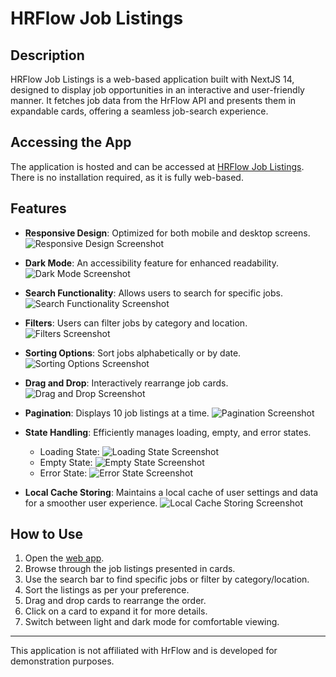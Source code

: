 # HRFlow Job Listings

## Description

HRFlow Job Listings is a web-based application built with NextJS 14, designed to display job opportunities in an interactive and user-friendly manner. It fetches job data from the HrFlow API and presents them in expandable cards, offering a seamless job-search experience.

## Accessing the App

The application is hosted and can be accessed at [HRFlow Job Listings](https://hrflow-test-front.vercel.app/). There is no installation required, as it is fully web-based.

## Features

- **Responsive Design**: Optimized for both mobile and desktop screens.
  ![Responsive Design Screenshot](Assets/images/screenshots/expand.png)

- **Dark Mode**: An accessibility feature for enhanced readability.
  ![Dark Mode Screenshot](Assets/images/screenshots/sorting.png)

- **Search Functionality**: Allows users to search for specific jobs.
  ![Search Functionality Screenshot](Assets/images/screenshots/search.png)

- **Filters**: Users can filter jobs by category and location.
  ![Filters Screenshot](Assets/images/screenshots/filtering.png)

- **Sorting Options**: Sort jobs alphabetically or by date.
  ![Sorting Options Screenshot](Assets/images/screenshots/sorting.png)

- **Drag and Drop**: Interactively rearrange job cards.
  ![Drag and Drop Screenshot](Assets/images/screenshots/sorting.png)

- **Pagination**: Displays 10 job listings at a time.
  ![Pagination Screenshot](Assets/images/screenshots/filtering.png)

- **State Handling**: Efficiently manages loading, empty, and error states.
  - Loading State: ![Loading State Screenshot](Assets/images/screenshots/loading.png)
  - Empty State: ![Empty State Screenshot](Assets/images/screenshots/empty.png)
  - Error State: ![Error State Screenshot](Assets/images/screenshots/error.png)

- **Local Cache Storing**: Maintains a local cache of user settings and data for a smoother user experience.
  ![Local Cache Storing Screenshot](Assets/images/screenshots/expand.png)

## How to Use

1. Open the [web app](https://hrflow-test-front.vercel.app/).
2. Browse through the job listings presented in cards.
3. Use the search bar to find specific jobs or filter by category/location.
4. Sort the listings as per your preference.
5. Drag and drop cards to rearrange the order.
6. Click on a card to expand it for more details.
7. Switch between light and dark mode for comfortable viewing.

---

This application is not affiliated with HrFlow and is developed for demonstration purposes.
